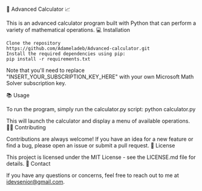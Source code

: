 🧮 Advanced Calculator 📈

This is an advanced calculator program built with Python that can perform a variety of mathematical operations.
💻 Installation

    Clone the repository
    https://github.com/Adameladeb/Advanced-calculator.git
    Install the required dependencies using pip:
    pip install -r requirements.txt

Note that you'll need to replace "INSERT_YOUR_SUBSCRIPTION_KEY_HERE" with your own Microsoft Math Solver subscription key.

📚 Usage

To run the program, simply run the calculator.py script:
python calculator.py

This will launch the calculator and display a menu of available operations.
🧑‍💻 Contributing

Contributions are always welcome! If you have an idea for a new feature or find a bug, please open an issue or submit a pull request.
📝 License

This project is licensed under the MIT License - see the LICENSE.md file for details.
📧 Contact

If you have any questions or concerns, feel free to reach out to me at idevsenior@gmail.com.
